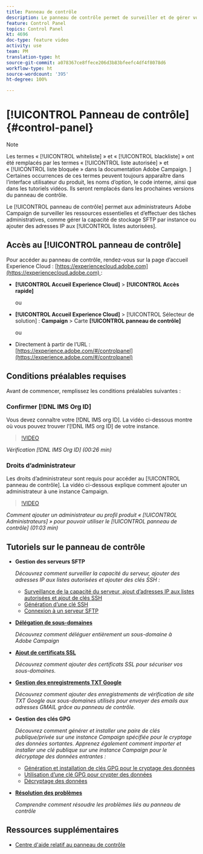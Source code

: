 ```yaml
---
title: Panneau de contrôle
description: Le panneau de contrôle permet de surveiller et de gérer votre espace de stockage SFTP par instance et d’ajouter des adresses IP aux listes autorisées.
feature: Control Panel
topics: Control Panel
kt: 4696
doc-type: feature video
activity: use
team: PM
translation-type: ht
source-git-commit: a078367ce8ffece206d3b83bfeefc4df4f8078d6
workflow-type: ht
source-wordcount: '395'
ht-degree: 100%

---
```



# [!UICONTROL Panneau de contrôle] {#control-panel}

>[!NOTE]
>
>Les termes « [!UICONTROL whiteliste] » et « [!UICONTROL blackliste] » ont été remplacés par les termes « [!UICONTROL liste autorisée] » et « [!UICONTROL liste bloquée » dans la documentation Adobe Campaign. ] Certaines occurrences de ces termes peuvent toujours apparaître dans l’interface utilisateur du produit, les noms d’option, le code interne, ainsi que dans les tutoriels vidéos. Ils seront remplacés dans les prochaines versions du panneau de contrôle.

Le [!UICONTROL panneau de contrôle] permet aux administrateurs Adobe Campaign de surveiller les ressources essentielles et d’effectuer des tâches administratives, comme gérer la capacité de stockage SFTP par instance ou ajouter des adresses IP aux [!UICONTROL listes autorisées].

## Accès au [!UICONTROL panneau de contrôle]

Pour accéder au panneau de contrôle, rendez-vous sur la page d’accueil Experience Cloud : [https://experiencecloud.adobe.com](https://experiencecloud.adobe.com) :

* **[!UICONTROL Accueil Experience Cloud]** > **[!UICONTROL Accès rapide]**

   ou
* **[!UICONTROL Accueil Experience Cloud]** > [!UICONTROL Sélecteur de solution] : **Campaign** > Carte **[!UICONTROL panneau de contrôle]**

   ou

* Directement à partir de l’URL : [https://experience.adobe.com/#/controlpanel](https://experience.adobe.com/#/controlpanel)

## Conditions préalables requises

Avant de commencer, remplissez les conditions préalables suivantes :

### Confirmer [!DNL IMS Org ID]

Vous devez connaître votre [!DNL IMS org ID]. La vidéo ci-dessous montre où vous pouvez trouver l’[!DNL IMS org ID] de votre instance.

>[!VIDEO](https://video.tv.adobe.com/v/27183?quality=12&captions=fre_fr)

*Vérification [!DNL IMS Org ID] (00:26 min)*

### Droits d’administrateur

Les droits d’administrateur sont requis pour accéder au [!UICONTROL panneau de contrôle].
La vidéo ci-dessous explique comment ajouter un administrateur à une instance Campaign.

>[!VIDEO](https://video.tv.adobe.com/v/27147?quality=12&captions=fre_fr)

*Comment ajouter un administrateur au profil produit « [!UICONTROL Administrateurs] » pour pouvoir utiliser le [!UICONTROL panneau de contrôle] (01:03 min)*

## Tutoriels sur le panneau de contrôle

* **Gestion des serveurs SFTP**

   *Découvrez comment surveiller la capacité du serveur, ajouter des adresses IP aux listes autorisées et ajouter des clés SSH :*

   * [Surveillance de la capacité du serveur, ajout d’adresses IP aux listes autorisées et ajout de clés SSH](/help/administrating/control-panel/monitoring-server-capacity-allow-listing-adding-ssh-key.md)
   * [Génération d’une clé SSH](/help/administrating/control-panel/generate-ssh-key.md)
   * [Connexion à un serveur SFTP](/help/administrating/control-panel/connect-to-sftp-server.md)
* **[Délégation de sous-domaines](/help/administrating/control-panel/subdomain-delegation.md)**

   *Découvrez comment déléguer entièrement un sous-domaine à Adobe Campaign*
* **[Ajout de certificats SSL](/help/administrating/control-panel/adding-ssl-certificates.md)**

   *Découvrez comment ajouter des certificats SSL pour sécuriser vos sous-domaines.*

* **[Gestion des enregistrements TXT Google](/help/administrating/control-panel/google-txt-record-management.md)**

   *Découvrez comment ajouter des enregistrements de vérification de site TXT Google aux sous-domaines utilisés pour envoyer des emails aux adresses GMAIL grâce au panneau de contrôle.*

* **Gestion des clés GPG**

   *Découvrez comment générer et installer une paire de clés publique/privée sur une instance Campaign spécifiée pour le cryptage des données sortantes. Apprenez également comment importer et installer une clé publique sur une instance Campaign pour le décryptage des données entrantes :*

   * [Génération et installation de clés GPG pour le cryptage des données](./gpg-key-management/generating-and-installing-gpg-keys-for-data-encryption.md)
   * [Utilisation d’une clé GPG pour crypter des données](./gpg-key-management/using-a-gpg-key-to-encrypt-data.md)
   * [Décryptage des données](./gpg-key-management/decrypting-data.md)

* **[Résolution des problèmes](/help/administrating/control-panel/trouble-shooting.md)**

   *Comprendre comment résoudre les problèmes liés au panneau de contrôle*

## Ressources supplémentaires

* [Centre d&#39;aide relatif au panneau de contrôle](https://docs.adobe.com/content/help/fr-FR/control-panel/using/control-panel-home.html)

